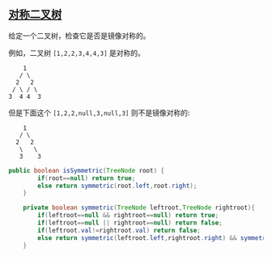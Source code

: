 ## [ 对称二叉树](https://leetcode-cn.com/problems/symmetric-tree/)

给定一个二叉树，检查它是否是镜像对称的。

例如，二叉树 `[1,2,2,3,4,4,3]` 是对称的。

```
    1
   / \
  2   2
 / \ / \
3  4 4  3
```

但是下面这个 `[1,2,2,null,3,null,3]` 则不是镜像对称的:

```
    1
   / \
  2   2
   \   \
   3    3
```

```java
public boolean isSymmetric(TreeNode root) {
        if(root==null) return true;
        else return symmetric(root.left,root.right);
    }

    private boolean symmetric(TreeNode leftroot,TreeNode rightroot){
        if(leftroot==null && rightroot==null) return true;
        if(leftroot==null || rightroot==null) return false;
        if(leftroot.val!=rightroot.val) return false;
        else return symmetric(leftroot.left,rightroot.right) && symmetric(leftroot.right,rightroot.left);
    }
```

